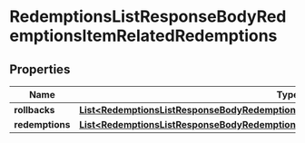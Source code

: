 

# RedemptionsListResponseBodyRedemptionsItemRelatedRedemptions


## Properties

| Name | Type | Description |
|------------ | ------------- | ------------- |
|**rollbacks** | [**List&lt;RedemptionsListResponseBodyRedemptionsItemRelatedRedemptionsRollbacksItem&gt;**](RedemptionsListResponseBodyRedemptionsItemRelatedRedemptionsRollbacksItem.md) |  |
|**redemptions** | [**List&lt;RedemptionsListResponseBodyRedemptionsItemRelatedRedemptionsRedemptionsItem&gt;**](RedemptionsListResponseBodyRedemptionsItemRelatedRedemptionsRedemptionsItem.md) |  |



